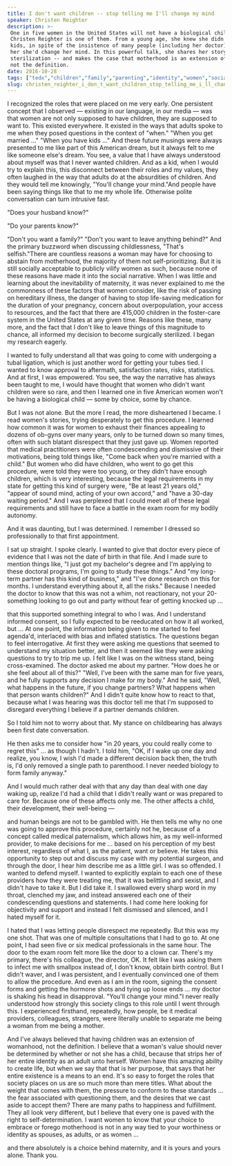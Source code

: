 ```yaml
---
title: I don't want children -- stop telling me I'll change my mind
speaker: Christen Reighter
description: >-
 One in five women in the United States will not have a biological child, and
 Christen Reighter is one of them. From a young age, she knew she didn't want
 kids, in spite of the insistence of many people (including her doctor) who told
 her she'd change her mind. In this powerful talk, she shares her story of seeking
 sterilization -- and makes the case that motherhood is an extension of womanhood,
 not the definition.
date: 2016-10-28
tags: ["tedx","children","family","parenting","identity","women","social-change","society"]
slug: christen_reighter_i_don_t_want_children_stop_telling_me_i_ll_change_my_mind
---
```


I recognized the roles that were placed on me very early. One persistent concept that I
observed — existing in our language, in our media — was that women are not only supposed
to have children, they are supposed to want to. This existed everywhere. It existed in the
ways that adults spoke to me when they posed questions in the context of "when." "When you
get married ..." "When you have kids ..." And these future musings were always presented
to me like part of this American dream, but it always felt to me like someone else's
dream. You see, a value that I have always understood about myself was that I never wanted
children. And as a kid, when I would try to explain this, this disconnect between their
roles and my values, they often laughed in the way that adults do at the absurdities of
children. And they would tell me knowingly, "You'll change your mind."And people have been
saying things like that to me my whole life. Otherwise polite conversation can turn
intrusive fast.

"Does your husband know?"

"Do your parents know?"

"Don't you want a family?" "Don't you want to leave anything behind?" And the primary
buzzword when discussing childlessness, "That's selfish."There are countless reasons a
woman may have for choosing to abstain from motherhood, the majority of them not
self-prioritizing. But it is still socially acceptable to publicly vilify women as such,
because none of these reasons have made it into the social narrative. When I was little
and learning about the inevitability of maternity, it was never explained to me the
commonness of these factors that women consider, like the risk of passing on hereditary
illness, the danger of having to stop life-saving medication for the duration of your
pregnancy, concern about overpopulation, your access to resources, and the fact that there
are 415,000 children in the foster-care system in the United States at any given time.
Reasons like these, many more, and the fact that I don't like to leave things of this
magnitude to chance, all informed my decision to become surgically sterilized. I began my
research eagerly.

I wanted to fully understand all that was going to come with undergoing a tubal ligation,
which is just another word for getting your tubes tied. I wanted to know approval to
aftermath, satisfaction rates, risks, statistics. And at first, I was empowered. You see,
the way the narrative has always been taught to me, I would have thought that women who
didn't want children were so rare, and then I learned one in five American women won't be
having a biological child — some by choice, some by chance.

But I was not alone. But the more I read, the more disheartened I became. I read women's
stories, trying desperately to get this procedure. I learned how common it was for women
to exhaust their finances appealing to dozens of ob-gyns over many years, only to be
turned down so many times, often with such blatant disrespect that they just gave up.
Women reported that medical practitioners were often condescending and dismissive of their
motivations, being told things like, "Come back when you're married with a child." But
women who did have children, who went to go get this procedure, were told they were too
young, or they didn't have enough children, which is very interesting, because the legal
requirements in my state for getting this kind of surgery were, "Be at least 21 years
old," "appear of sound mind, acting of your own accord," and "have a 30-day waiting
period." And I was perplexed that I could meet all of these legal requirements and still
have to face a battle in the exam room for my bodily autonomy.

And it was daunting, but I was determined. I remember I dressed so professionally to that
first appointment.

I sat up straight. I spoke clearly. I wanted to give that doctor every piece of evidence
that I was not the date of birth in that file. And I made sure to mention things like, "I
just got my bachelor's degree and I'm applying to these doctoral programs, I'm going to
study these things." And "my long-term partner has this kind of business," and "I've done
research on this for months. I understand everything about it, all the risks." Because I
needed the doctor to know that this was not a whim, not reactionary, not your 20-something
looking to go out and party without fear of getting knocked up ... 

that this supported something integral to who I was. And I understand informed consent, so
I fully expected to be reeducated on how it all worked, but ... At one point, the
information being given to me started to feel agenda'd, interlaced with bias and inflated
statistics. The questions began to feel interrogative. At first they were asking me
questions that seemed to understand my situation better, and then it seemed like they were
asking questions to try to trip me up. I felt like I was on the witness stand, being
cross-examined. The doctor asked me about my partner. "How does he or she feel about all of
this?" "Well, I've been with the same man for five years, and he fully supports any
decision I make for my body." And he said, "Well, what happens in the future, if you
change partners? What happens when that person wants children?" And I didn't quite know
how to react to that, because what I was hearing was this doctor tell me that I'm supposed
to disregard everything I believe if a partner demands children.

So I told him not to worry about that. My stance on childbearing has always been first
date conversation.

He then asks me to consider how "in 20 years, you could really come to regret this" ... as
though I hadn't. I told him, "OK, if I wake up one day and realize, you know, I wish I'd
made a different decision back then, the truth is, I'd only removed a single path to
parenthood. I never needed biology to form family anyway."

And I would much rather deal with that any day than deal with one day waking up, realize
I'd had a child that I didn't really want or was prepared to care for. Because one of
these affects only me. The other affects a child, their development, their well-being
—

and human beings are not to be gambled with. He then tells me why no one was going to
approve this procedure, certainly not he, because of a concept called medical paternalism,
which allows him, as my well-informed provider, to make decisions for me ... based on his
perception of my best interest, regardless of what I, as the patient, want or believe. He
takes this opportunity to step out and discuss my case with my potential surgeon, and
through the door, I hear him describe me as a little girl. I was so offended. I wanted to
defend myself. I wanted to explicitly explain to each one of these providers how they were
treating me, that it was belittling and sexist, and I didn't have to take it. But I did
take it. I swallowed every sharp word in my throat, clenched my jaw, and instead answered
each one of their condescending questions and statements. I had come here looking for
objectivity and support and instead I felt dismissed and silenced, and I hated myself for
it.

I hated that I was letting people disrespect me repeatedly. But this was my one shot. That
was one of multiple consultations that I had to go to. At one point, I had seen five or
six medical professionals in the same hour. The door to the exam room felt more like the
door to a clown car. There's my primary, there's his colleague, the director, OK. It felt
like I was asking them to infect me with smallpox instead of, I don't know, obtain birth
control. But I didn't waver, and I was persistent, and I eventually convinced one of them
to allow the procedure. And even as I am in the room, signing the consent forms and
getting the hormone shots and tying up loose ends ... my doctor is shaking his head in
disapproval. "You'll change your mind."I never really understood how strongly this society
clings to this role until I went through this. I experienced firsthand, repeatedly, how
people, be it medical providers, colleagues, strangers, were literally unable to separate
me being a woman from me being a mother.

And I've always believed that having children was an extension of womanhood, not the
definition. I believe that a woman's value should never be determined by whether or not
she has a child, because that strips her of her entire identity as an adult unto herself.
Women have this amazing ability to create life, but when we say that that is her purpose,
that says that her entire existence is a means to an end. It's so easy to forget the roles
that society places on us are so much more than mere titles. What about the weight that
comes with them, the pressure to conform to these standards ... the fear associated with
questioning them, and the desires that we cast aside to accept them? There are many paths
to happiness and fulfillment. They all look very different, but I believe that every one
is paved with the right to self-determination. I want women to know that your choice to
embrace or forego motherhood is not in any way tied to your worthiness or identity as
spouses, as adults, or as women ...

and there absolutely is a choice behind maternity, and it is yours and yours alone. Thank
you.

<!--
ad_duration=3.33
event="TEDxMileHighWomen"
external_start_time=0
intro_duration=11.82
is_subtitle_required="False"
is_talk_featured="True"
language="en"
language_swap="False"
native_language="en"
number_of_related_talks=6
number_of_speakers=1
number_of_subtitled_videos=28
number_of_tags=8
number_of_talk_download_languages=28
number_of_talk_more_resources=0
number_of_talk_recommendations=0
number_of_talks_take_actions=0
post_ad_duration=0.83
published_timestamp="2017-11-16 20:54:49"
recording_date="2016-10-28"
speaker_description="Poet, essayist"
speaker_is_published=1
speaker_name="Christen Reighter"
talk_name="I don't want children -- stop telling me I'll change my mind"
talks_tags=["tedx","children","family","parenting","identity","women","social-change","society"]
url_audio="https://download.ted.com/talks/ChristenReighter_2016X.mp3?apikey=acme-roadrunner"
url_photo_speaker="https://pe.tedcdn.com/images/ted/3bdd565eef054d4e955cb1af2560af907d663fd6_254x191.jpg"
url_photo_talk="https://s3.amazonaws.com/talkstar-photos/uploads/640bf01e-8502-4b4e-b274-200dba735e77/ChristenReighter_2016X-embed.jpg"
url_webpage="https://www.ted.com/talks/christen_reighter_i_don_t_want_children_stop_telling_me_i_ll_change_my_mind"
video_type_name="TEDx Talk"
-->